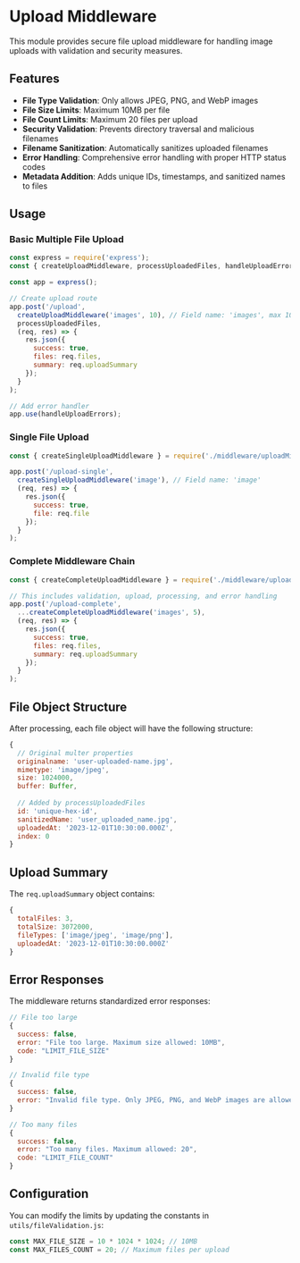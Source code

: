 # Upload Middleware

This module provides secure file upload middleware for handling image uploads with validation and security measures.

## Features

- **File Type Validation**: Only allows JPEG, PNG, and WebP images
- **File Size Limits**: Maximum 10MB per file
- **File Count Limits**: Maximum 20 files per upload
- **Security Validation**: Prevents directory traversal and malicious filenames
- **Filename Sanitization**: Automatically sanitizes uploaded filenames
- **Error Handling**: Comprehensive error handling with proper HTTP status codes
- **Metadata Addition**: Adds unique IDs, timestamps, and sanitized names to files

## Usage

### Basic Multiple File Upload

```javascript
const express = require('express');
const { createUploadMiddleware, processUploadedFiles, handleUploadErrors } = require('./middleware/uploadMiddleware');

const app = express();

// Create upload route
app.post('/upload', 
  createUploadMiddleware('images', 10), // Field name: 'images', max 10 files
  processUploadedFiles,
  (req, res) => {
    res.json({
      success: true,
      files: req.files,
      summary: req.uploadSummary
    });
  }
);

// Add error handler
app.use(handleUploadErrors);
```

### Single File Upload

```javascript
const { createSingleUploadMiddleware } = require('./middleware/uploadMiddleware');

app.post('/upload-single',
  createSingleUploadMiddleware('image'), // Field name: 'image'
  (req, res) => {
    res.json({
      success: true,
      file: req.file
    });
  }
);
```

### Complete Middleware Chain

```javascript
const { createCompleteUploadMiddleware } = require('./middleware/uploadMiddleware');

// This includes validation, upload, processing, and error handling
app.post('/upload-complete', 
  ...createCompleteUploadMiddleware('images', 5),
  (req, res) => {
    res.json({
      success: true,
      files: req.files,
      summary: req.uploadSummary
    });
  }
);
```

## File Object Structure

After processing, each file object will have the following structure:

```javascript
{
  // Original multer properties
  originalname: 'user-uploaded-name.jpg',
  mimetype: 'image/jpeg',
  size: 1024000,
  buffer: Buffer,
  
  // Added by processUploadedFiles
  id: 'unique-hex-id',
  sanitizedName: 'user_uploaded_name.jpg',
  uploadedAt: '2023-12-01T10:30:00.000Z',
  index: 0
}
```

## Upload Summary

The `req.uploadSummary` object contains:

```javascript
{
  totalFiles: 3,
  totalSize: 3072000,
  fileTypes: ['image/jpeg', 'image/png'],
  uploadedAt: '2023-12-01T10:30:00.000Z'
}
```

## Error Responses

The middleware returns standardized error responses:

```javascript
// File too large
{
  success: false,
  error: "File too large. Maximum size allowed: 10MB",
  code: "LIMIT_FILE_SIZE"
}

// Invalid file type
{
  success: false,
  error: "Invalid file type. Only JPEG, PNG, and WebP images are allowed. Received: image/gif"
}

// Too many files
{
  success: false,
  error: "Too many files. Maximum allowed: 20",
  code: "LIMIT_FILE_COUNT"
}
```

## Configuration

You can modify the limits by updating the constants in `utils/fileValidation.js`:

```javascript
const MAX_FILE_SIZE = 10 * 1024 * 1024; // 10MB
const MAX_FILES_COUNT = 20; // Maximum files per upload
```